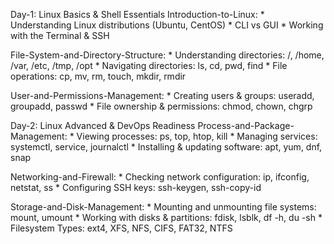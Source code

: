 Day-1: Linux Basics & Shell Essentials
  Introduction-to-Linux:
    * Understanding Linux distributions (Ubuntu, CentOS)
    * CLI vs GUI
    * Working with the Terminal & SSH

  File-System-and-Directory-Structure:
    * Understanding directories: /, /home, /var, /etc, /tmp, /opt
    * Navigating directories: ls, cd, pwd, find
    * File operations: cp, mv, rm, touch, mkdir, rmdir

  User-and-Permissions-Management:
    * Creating users & groups: useradd, groupadd, passwd
    * File ownership & permissions: chmod, chown, chgrp

Day-2: Linux Advanced & DevOps Readiness
  Process-and-Package-Management:
    * Viewing processes: ps, top, htop, kill
    * Managing services: systemctl, service, journalctl
    * Installing & updating software: apt, yum, dnf, snap

  Networking-and-Firewall:
    * Checking network configuration: ip, ifconfig, netstat, ss
    * Configuring SSH keys: ssh-keygen, ssh-copy-id

  Storage-and-Disk-Management:
    * Mounting and unmounting file systems: mount, umount
    * Working with disks & partitions: fdisk, lsblk, df -h, du -sh
    * Filesystem Types: ext4, XFS, NFS, CIFS, FAT32, NTFS
